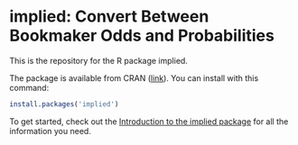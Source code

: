 # implied: Convert Between Bookmaker Odds and Probabilities

This is the repository for the R package implied. 

The package is available from CRAN ([link](https://cran.r-project.org/package=implied)). You can install with this command:

``` r
install.packages('implied')
```

To get started, check out the [Introduction to the implied package](https://cran.r-project.org/web/packages/implied/vignettes/introduction.html) for all the information you need.

